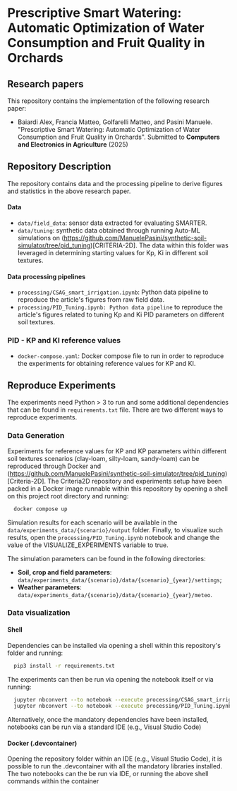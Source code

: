 # Prescriptive Smart Watering: Automatic Optimization of Water Consumption and Fruit Quality in Orchards

## Research papers

This repository contains the implementation of the following research paper:

- Baiardi Alex, Francia Matteo, Golfarelli Matteo, and Pasini Manuele. "Prescriptive Smart Watering: Automatic Optimization of Water Consumption and Fruit Quality in Orchards". Submitted to **Computers and Electronics in Agriculture** (2025) 

## Repository Description
The repository contains data and the processing pipeline to derive figures and statistics in the above research paper.
#### Data
- `data/field_data`: sensor data extracted for evaluating SMARTER.
- `data/tuning`: synthetic data obtained through running Auto-ML simulations on (https://github.com/ManuelePasini/synthetic-soil-simulator/tree/pid_tuning)[CRITERIA-2D]. The data within this folder was leveraged in determining starting values for Kp, Ki in different soil textures.
#### Data processing pipelines
- `processing/CSAG_smart_irrigation.ipynb`: Python data pipeline to reproduce the article's figures from raw field data.
- `processing/PID_Tuning.ipynb: Python data pipeline` to reproduce the article's figures related to tuning Kp and Ki PID parameters on different soil textures.

### PID - KP and KI reference values
- `docker-compose.yaml`: Docker compose file to run in order to reproduce the experiments for obtaining reference values for KP and KI.

## Reproduce Experiments
The experiments need Python > 3 to run and some additional dependencies that can be found in `requirements.txt` file. There are two different ways to reproduce experiments.

### Data Generation
Experiments for reference values for KP and KP parameters within different soil textures scenarios (clay-loam, silty-loam, sandy-loam) can be reproduced through Docker and (https://github.com/ManuelePasini/synthetic-soil-simulator/tree/pid_tuning)[Criteria-2D]. The Criteria2D repository and experiments setup have been packed in a Docker image runnable within this repository by opening a shell on this project root directory and running:

```sh
  docker compose up
```

Simulation results for each scenario will be available in the `data/experiments_data/{scenario}/output` folder. Finally, to visualize such results, open the `processing/PID_Tuning.ipynb` notebook and change the value of the VISUALIZE_EXPERIMENTS variable to true.

The simulation parameters can be found in the following directories:

- <b>Soil, crop and field parameters</b>: `data/experiments_data/{scenario}/data/{scenario}_{year}/settings`;
- <b>Weather parameters</b>: `data/experiments_data/{scenario}/data/{scenario}_{year}/meteo`.


### Data visualization

#### Shell
Dependencies can be installed via opening a shell within this repository's folder and running:
```sh
  pip3 install -r requirements.txt
```
The experiments can then be run via opening the notebook itself or via running:
```sh
  jupyter nbconvert --to notebook --execute processing/CSAG_smart_irrigation.ipynb --output results/CSAG_smart_irrigation_results.ipynb
  jupyter nbconvert --to notebook --execute processing/PID_Tuning.ipynb --output results/PID_Tuning.ipynb
```

Alternatively, once the mandatory dependencies have been installed, notebooks can be run via a standard IDE (e.g., Visual Studio Code)

#### Docker (.devcontainer)
Opening the repository folder within an IDE (e.g., Visual Studio Code), it is possible to run the .devcontainer with all the mandatory libraries installed.
The two notebooks can the be run via IDE, or running the above shell commands within the container

